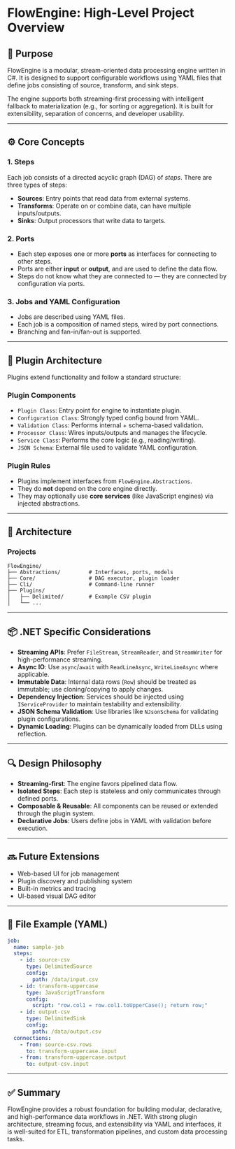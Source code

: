 # FlowEngine: High-Level Project Overview

## 🧭 Purpose

FlowEngine is a modular, stream-oriented data processing engine written in C#. It is designed to support configurable workflows using YAML files that define jobs consisting of source, transform, and sink steps.

The engine supports both streaming-first processing with intelligent fallback to materialization (e.g., for sorting or aggregation). It is built for extensibility, separation of concerns, and developer usability.

---

## ⚙️ Core Concepts

### 1. **Steps**
Each job consists of a directed acyclic graph (DAG) of _steps_. There are three types of steps:
- **Sources**: Entry points that read data from external systems.
- **Transforms**: Operate on or combine data, can have multiple inputs/outputs.
- **Sinks**: Output processors that write data to targets.

### 2. **Ports**
- Each step exposes one or more **ports** as interfaces for connecting to other steps.
- Ports are either **input** or **output**, and are used to define the data flow.
- Steps do not know what they are connected to — they are connected by configuration via ports.

### 3. **Jobs and YAML Configuration**
- Jobs are described using YAML files.
- Each job is a composition of named steps, wired by port connections.
- Branching and fan-in/fan-out is supported.

---

## 🧩 Plugin Architecture

Plugins extend functionality and follow a standard structure:

### Plugin Components
- `Plugin Class`: Entry point for engine to instantiate plugin.
- `Configuration Class`: Strongly typed config bound from YAML.
- `Validation Class`: Performs internal + schema-based validation.
- `Processor Class`: Wires inputs/outputs and manages the lifecycle.
- `Service Class`: Performs the core logic (e.g., reading/writing).
- `JSON Schema`: External file used to validate YAML configuration.

### Plugin Rules
- Plugins implement interfaces from `FlowEngine.Abstractions`.
- They do **not** depend on the core engine directly.
- They may optionally use **core services** (like JavaScript engines) via injected abstractions.

---

## 🧱 Architecture

### Projects

```plaintext
FlowEngine/
├── Abstractions/         # Interfaces, ports, models
├── Core/                 # DAG executor, plugin loader
├── Cli/                  # Command-line runner
├── Plugins/
│   ├── Delimited/        # Example CSV plugin
│   └── ...
```

---

## 📦 .NET Specific Considerations

- **Streaming APIs**: Prefer `FileStream`, `StreamReader`, and `StreamWriter` for high-performance streaming.
- **Async IO**: Use `async`/`await` with `ReadLineAsync`, `WriteLineAsync` where applicable.
- **Immutable Data**: Internal data rows (`Row`) should be treated as immutable; use cloning/copying to apply changes.
- **Dependency Injection**: Services should be injected using `IServiceProvider` to maintain testability and extensibility.
- **JSON Schema Validation**: Use libraries like `NJsonSchema` for validating plugin configurations.
- **Dynamic Loading**: Plugins can be dynamically loaded from DLLs using reflection.

---

## 🔍 Design Philosophy

- **Streaming-first**: The engine favors pipelined data flow.
- **Isolated Steps**: Each step is stateless and only communicates through defined ports.
- **Composable & Reusable**: All components can be reused or extended through the plugin system.
- **Declarative Jobs**: Users define jobs in YAML with validation before execution.

---

## 🔜 Future Extensions

- Web-based UI for job management
- Plugin discovery and publishing system
- Built-in metrics and tracing
- UI-based visual DAG editor

---

## 📁 File Example (YAML)

```yaml
job:
  name: sample-job
  steps:
    - id: source-csv
      type: DelimitedSource
      config:
        path: /data/input.csv
    - id: transform-uppercase
      type: JavaScriptTransform
      config:
        script: "row.col1 = row.col1.toUpperCase(); return row;"
    - id: output-csv
      type: DelimitedSink
      config:
        path: /data/output.csv
  connections:
    - from: source-csv.rows
      to: transform-uppercase.input
    - from: transform-uppercase.output
      to: output-csv.input
```

---

## ✅ Summary

FlowEngine provides a robust foundation for building modular, declarative, and high-performance data workflows in .NET. With strong plugin architecture, streaming focus, and extensibility via YAML and interfaces, it is well-suited for ETL, transformation pipelines, and custom data processing tasks.